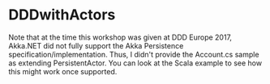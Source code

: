 # DDDwithActors
Note that at the time this workshop was given at DDD Europe 2017, Akka.NET did not fully support the Akka Persistence specification/implementation. Thus, I didn't provide the Account.cs sample as extending PersistentActor. You can look at the Scala example to see how this might work once supported.
